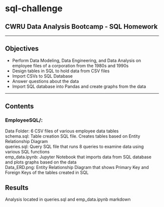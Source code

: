 # sql-challenge
## CWRU Data Analysis Bootcamp  - SQL Homework

--------
## Objectives
* Perform Data Modeling, Data Engineering, and Data Analysis on employee files of a corporation from the 1980s and 1990s
* Design tables in SQL to hold data from CSV files
* Import CSVs to SQL Database
* Answer questions about the data
* Import SQL database into Pandas and create graphs from the data
---------
## Contents
### EmployeeSQL/:
Data Folder: 6 CSV files of various employee data tables\
schema.sql: Table creation SQL file. Creates tables based on Entity Relationship Diagram\
queries.sql: Query SQL file that runs 8 queries to examine data using various SQL functions\
emp_data.ipynb: Jupyter Notebook that imports data from SQL database and plots graphs based on the data\
Data_ERD.png: Entity Relationship Diagram that shows Primary Key and Foreign Keys of the tables created in SQL

## Results
Analysis located in queries.sql and emp_data.ipynb markdown
